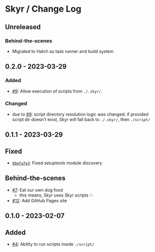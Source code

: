 # Skyr / Change Log

## Unreleased

### Behind-the-scenes

* Migrated to Hatch as task runner and build system

## 0.2.0 - 2023-03-29

### Added

* [#9](https://github.com/kytta/skyr/issues/9):
  Allow execution of scripts from `./.skyr/`.

### Changed

* due to [#9](https://github.com/kytta/skyr/issues/9):
  script directory resolution logic was changed: if provided script dir doesn't
  exist, Skyr will fall back to `./.skyr/`, then `./script/`

## 0.1.1 - 2023-03-29

## Fixed

* [`80afa7e3`](https://github.com/kytta/skyr/commit/80afa7e3ca3e3de47a1d1129efe866c743049954):
  Fixed setuptools module discovery

## Behind-the-scenes

* [#7](https://github.com/kytta/skyr/pull/7):
  Eat our own dog food
  * this means, Skyr uses Skyr scripts ✨
* [#12](https://github.com/kytta/skyr/pull/12):
  Add GitHub Pages site

## 0.1.0 - 2023-02-07

## Added

- [#4](https://github.com/kytta/skyr/pull/4):
  Ability to run scripts inside `./script/`
